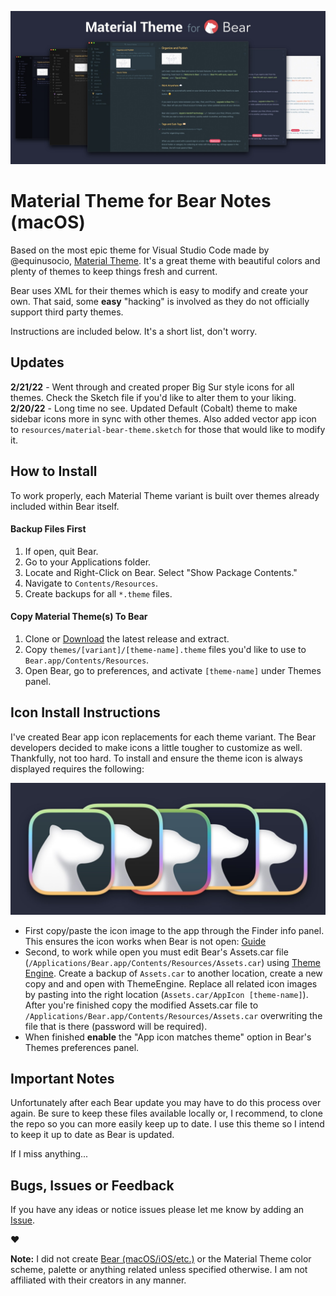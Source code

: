 ![Material Theme for Bear Screenshot](https://github.com/r3volution11/material-theme-bear-notes/blob/main/resources/material-bear-theme-hero.jpg?raw=true)

# Material Theme for Bear Notes (macOS)

Based on the most epic theme for Visual Studio Code made by @equinusocio, [Material Theme](https://material-theme.site). It's a great theme with beautiful colors and plenty of themes to keep things fresh and current.

Bear uses XML for their themes which is easy to modify and create your own. That said, some **easy** "hacking" is involved as they do not officially support third party themes.

Instructions are included below. It's a short list, don't worry.

## Updates

**2/21/22** - Went through and created proper Big Sur style icons for all themes. Check the Sketch file if you'd like to alter them to your liking.\
**2/20/22** - Long time no see. Updated Default (Cobalt) theme to make sidebar icons more in sync with other themes. Also added vector app icon to `resources/material-bear-theme.sketch` for those that would like to modify it.

## How to Install

To work properly, each Material Theme variant is built over themes already included within Bear itself.

#### Backup Files First

1. If open, quit Bear.
2. Go to your Applications folder.
3. Locate and Right-Click on Bear. Select "Show Package Contents."
4. Navigate to `Contents/Resources`.
5. Create backups for all `*.theme` files.

#### Copy Material Theme(s) To Bear

1. Clone or [Download](https://github.com/r3volution11/material-theme-bear-notes/releases) the latest release and extract.
2. Copy `themes/[variant]/[theme-name].theme` files you'd like to use to `Bear.app/Contents/Resources`.
3. Open Bear, go to preferences, and activate `[theme-name]` under Themes panel.

## Icon Install Instructions

I've created Bear app icon replacements for each theme variant. The Bear developers decided to make icons a little tougher to customize as well. Thankfully, not too hard. To install and ensure the theme icon is always displayed requires the following:

![Material Theme for Bear Screenshot](https://github.com/r3volution11/material-theme-bear-notes/raw/master/resources/material-bear-theme-icons-banner.jpg)

- First copy/paste the icon image to the app through the Finder info panel. This ensures the icon works when Bear is not open: [Guide](http://osxdaily.com/2013/06/04/change-icon-mac/)
- Second, to work while open you must edit Bear's Assets.car file (`/Applications/Bear.app/Contents/Resources/Assets.car`) using [Theme Engine](https://github.com/alexzielenski/ThemeEngine). Create a backup of `Assets.car` to another location, create a new copy and and open with ThemeEngine. Replace all related icon images by pasting into the right location (`Assets.car/AppIcon [theme-name]`). After you're finished copy the modified Assets.car file to `/Applications/Bear.app/Contents/Resources/Assets.car` overwriting the file that is there (password will be required).
- When finished **enable** the "App icon matches theme" option in Bear's Themes preferences panel.

## Important Notes

Unfortunately after each Bear update you may have to do this process over again. Be sure to keep these files available locally or, I recommend, to clone the repo so you can more easily keep up to date. I use this theme so I intend to keep it up to date as Bear is updated.

If I miss anything...

## Bugs, Issues or Feedback

If you have any ideas or notice issues please let me know by adding an [Issue](https://github.com/r3volution11/bear-theme-material-palenight/issues).

❤️

**Note:** I did not create [Bear (macOS/iOS/etc.)](https://bear.app) or the Material Theme color scheme, palette or anything related unless specified otherwise. I am not affiliated with their creators in any manner.
